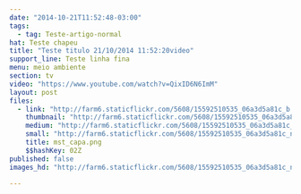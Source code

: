 ```yaml
---
date: "2014-10-21T11:52:48-03:00"
tags:
  - tag: Teste-artigo-normal
hat: Teste chapeu
title: "Teste titulo 21/10/2014 11:52:20video"
support_line: Teste linha fina
menu: meio ambiente
section: tv
video: "https://www.youtube.com/watch?v=QixID6N6ImM"
layout: post
files:
  - link: "http://farm6.staticflickr.com/5608/15592510535_06a3d5a81c_b.jpg"
    thumbnail: "http://farm6.staticflickr.com/5608/15592510535_06a3d5a81c_t.jpg"
    medium: "http://farm6.staticflickr.com/5608/15592510535_06a3d5a81c_z.jpg"
    small: "http://farm6.staticflickr.com/5608/15592510535_06a3d5a81c_n.jpg"
    title: mst_capa.png
    $$hashKey: 02Z
published: false
images_hd: "http://farm6.staticflickr.com/5608/15592510535_06a3d5a81c_n.jpg"

---
```

